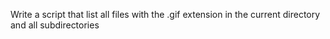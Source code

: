  Write a script that list all files with the .gif extension in the current directory and all subdirectories
